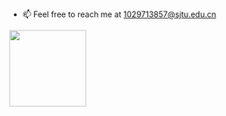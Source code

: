 - 📫 Feel free to reach me at  1029713857@sjtu.edu.cn

<div align="left"> <img height="137px" src="https://github-readme-stats.vercel.app/api?username=cwx-worst-one&hide_title=true&hide_border=false&show_icons=trueline_height=21&theme=buefy" /> </div>

<!--
**cwx-worst-one/cwx-worst-one** is a ✨ _special_ ✨ repository because its `README.md` (this file) appears on your GitHub profile.

Here are some ideas to get you started:

- 🔭 I’m currently working on ...
- 🌱 I’m currently learning ...
- 👯 I’m looking to collaborate on ...
- 🤔 I’m looking for help with ...
- 💬 Ask me about ...
- 📫 How to reach me: ...
- 😄 Pronouns: ...
- ⚡ Fun fact: ...
-->
